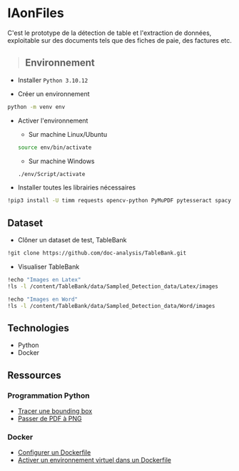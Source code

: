 # IAonFiles

C'est le prototype de la détection de table et l'extraction de données, exploitable sur des documents tels que des fiches de paie, des factures etc.

> ## Environnement

- Installer `Python 3.10.12`

- Créer un environnement
``` bash
python -m venv env
```

- Activer l'environnement
  - Sur machine Linux/Ubuntu
  ``` bash
  source env/bin/activate
  ```
  
  - Sur machine Windows
  ``` bash
  ./env/Script/activate
  ```

- Installer toutes les librairies nécessaires
``` bash
!pip3 install -U timm requests opencv-python PyMuPDF pytesseract spacy
```

## Dataset

- Clôner un dataset de test, TableBank
``` bash
!git clone https://github.com/doc-analysis/TableBank.git
```

- Visualiser TableBank
``` bash
!echo "Images en Latex"
!ls -l /content/TableBank/data/Sampled_Detection_data/Latex/images

!echo "Images en Word"
!ls -l /content/TableBank/data/Sampled_Detection_data/Word/images
```

## Technologies

- Python
- Docker

## Ressources
### Programmation Python
- [Tracer une bounding box](https://www.geeksforgeeks.org/python-opencv-cv2-rectangle-method/)
- [Passer de PDF à PNG](https://stackoverflow.com/questions/69643954/converting-pdf-to-png-with-python-without-pdf2image)
### Docker
- [Configurer un Dockerfile](https://docs.docker.com/guides/docker-concepts/building-images/writing-a-dockerfile/)
- [Activer un environnement virtuel dans un Dockerfile](https://pythonspeed.com/articles/activate-virtualenv-dockerfile/)
